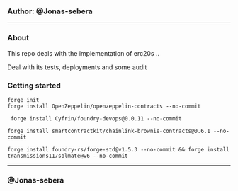 ### Author: @Jonas-sebera
<hr>

### About 
This repo deals with the implementation of erc20s ..

Deal with its tests, deployments and some audit

### Getting started
```
forge init
forge install OpenZeppelin/openzeppelin-contracts --no-commit

 forge install Cyfrin/foundry-devops@0.0.11 --no-commit

forge install smartcontractkit/chainlink-brownie-contracts@0.6.1 --no-commit 

forge install foundry-rs/forge-std@v1.5.3 --no-commit && forge install transmissions11/solmate@v6 --no-commit

```

<hr>

### @Jonas-sebera